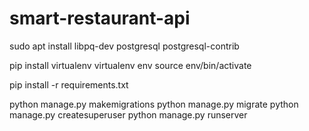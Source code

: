 # smart-restaurant-api

sudo apt install libpq-dev postgresql postgresql-contrib

pip install virtualenv
virtualenv env
source env/bin/activate

pip install -r requirements.txt

python manage.py makemigrations
python manage.py migrate
python manage.py createsuperuser
python manage.py runserver